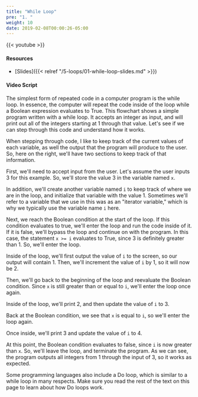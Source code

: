 ```yaml
---
title: "While Loop"
pre: "1. "
weight: 10
date: 2019-02-08T00:00:26-05:00
---
```


{{< youtube  >}}

#### Resources

* [Slides]({{< relref "/5-loops/01-while-loop-slides.md" >}})

#### Video Script

The simplest form of repeated code in a computer program is the while loop. In essence, the computer will repeat the code inside of the loop while a Boolean expression evaluates to True. This flowchart shows a simple program written with a while loop. It accepts an integer as input, and will print out all of the integers starting at 1 through that value. Let's see if we can step through this code and understand how it works.

When stepping through code, I like to keep track of the current values of each variable, as well the output that the program will produce to the user. So, here on the right, we'll have two sections to keep track of that information.

First, we'll need to accept input from the user. Let's assume the user inputs 3 for this example. So, we'll store the value 3 in the variable named `x`.

In addition, we'll create another variable named `i` to keep track of where we are in the loop, and initialize that variable with the value 1. Sometimes we'll refer to a variable that we use in this was as an "iterator variable," which is why we typically use the variable name `i` here.

Next, we reach the Boolean condition at the start of the loop. If this condition evaluates to true, we'll enter the loop and run the code inside of it. If it is false, we'll bypass the loop and continue on with the program. In this case, the statement `x >= i` evaluates to True, since 3 is definitely greater than 1. So, we'll enter the loop.

Inside of the loop, we'll first output the value of `i` to the screen, so our output will contain 1. Then, we'll increment the value of `i` by 1, so it will now be 2.

Then, we'll go back to the beginning of the loop and reevaluate the Boolean condition. Since `x` is still greater than or equal to `i`, we'll enter the loop once again.

Inside of the loop, we'll print 2, and then update the value of `i` to 3.

Back at the Boolean condition, we see that `x` is equal to `i`, so we'll enter the loop again.

Once inside, we'll print 3 and update the value of `i` to 4.

At this point, the Boolean condition evaluates to false, since `i` is now greater than `x`. So, we'll leave the loop, and terminate the program. As we can see, the program outputs all integers from 1 through the input of 3, so it works as expected. 

Some programming languages also include a Do loop, which is similar to a while loop in many respects. Make sure you read the rest of the text on this page to learn about how Do loops work.
